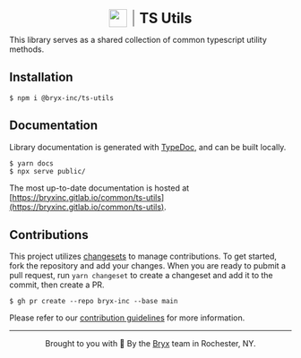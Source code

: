 <div align="center" style="text-align: center; display: flex; justify-content: center; align-items: center; gap: 8px;">
    <img src="https://raw.githubusercontent.com/bryx-inc/ts-utils/main/docs/tsutils_logo.png" height="32px" />
    <div align="center" style="font-size: 25px;"><span style="font-weight: 200"> | </span> <strong>TS Utils</strong></div>
</div>

This library serves as a shared collection of common typescript utility methods.

## Installation
```
$ npm i @bryx-inc/ts-utils
```

## Documentation

Library documentation is generated with [TypeDoc](https://github.com/TypeStrong/TypeDoc), and can be built locally.

```
$ yarn docs
$ npx serve public/
```

The most up-to-date documentation is hosted at [https://bryxinc.gitlab.io/common/ts-utils](https://bryxinc.gitlab.io/common/ts-utils).

## Contributions

This project utilizes [changesets](https://github.com/changesets/changesets) to manage contributions. To get started, fork the repository and add your changes. When you are ready to pubmit a pull request, run `yarn changeset` to create a changeset and add it to the commit, then create a PR.

```
$ gh pr create --repo bryx-inc --base main
```

Please refer to our [contribution guidelines](/CONTRIBUTING.md) for more information.

---

<footer>
    <p align="center"> Brought to you with 🤍 By the <a href="https://bryx.com">Bryx</a> team in Rochester, NY.</p>
</footer>
